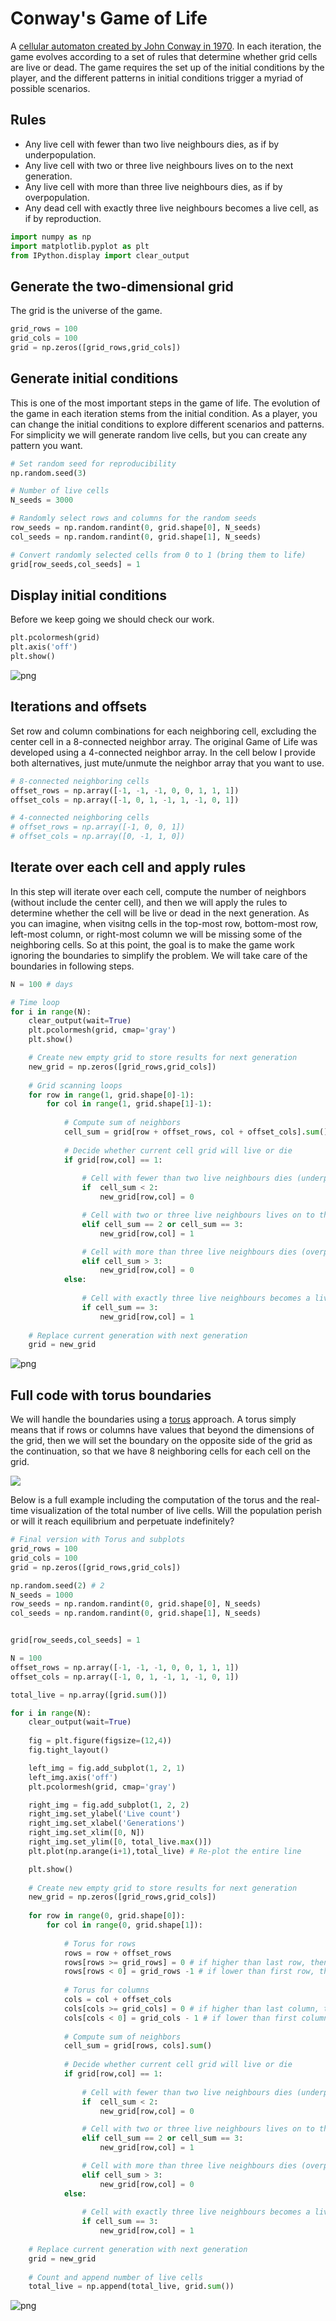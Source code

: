 # Conway's Game of Life

A [cellular automaton created by John Conway in 1970](https://www.wikiwand.com/en/Conway%27s_Game_of_Life). In each iteration, the game evolves according to a set of rules that determine whether grid cells are live or dead. The game requires the set up of the initial conditions by the player, and the different patterns in initial conditions trigger a myriad of possible scenarios.

## Rules

- Any live cell with fewer than two live neighbours dies, as if by underpopulation.
- Any live cell with two or three live neighbours lives on to the next generation.
- Any live cell with more than three live neighbours dies, as if by overpopulation.
- Any dead cell with exactly three live neighbours becomes a live cell, as if by reproduction.


```python
import numpy as np
import matplotlib.pyplot as plt
from IPython.display import clear_output

```

## Generate the two-dimensional grid

The grid is the universe of the game.


```python
grid_rows = 100
grid_cols = 100
grid = np.zeros([grid_rows,grid_cols])

```

## Generate initial conditions

This is one of the most important steps in the game of life. The evolution of the game in each iteration stems from the initial condition. As a player, you can change the initial conditions to explore different scenarios and patterns. For simplicity we will generate random live cells, but you can create any pattern you want.


```python
# Set random seed for reproducibility
np.random.seed(3)

# Number of live cells
N_seeds = 3000

# Randomly select rows and columns for the random seeds
row_seeds = np.random.randint(0, grid.shape[0], N_seeds)
col_seeds = np.random.randint(0, grid.shape[1], N_seeds)

# Convert randomly selected cells from 0 to 1 (bring them to life)
grid[row_seeds,col_seeds] = 1
```

## Display initial conditions

Before we keep going we should check our work.


```python
plt.pcolormesh(grid)
plt.axis('off')
plt.show()

```


![png](game_of_life_files/game_of_life_7_0.png)


## Iterations and offsets

Set row and column combinations for each neighboring cell, excluding the center cell in a 8-connected neighbor array. The original Game of Life was developed using a 4-connected neighbor array. In the cell below I provide both alternatives, just mute/unmute the neighbor array that you want to use.



```python
# 8-connected neighboring cells
offset_rows = np.array([-1, -1, -1, 0, 0, 1, 1, 1])
offset_cols = np.array([-1, 0, 1, -1, 1, -1, 0, 1])

# 4-connected neighboring cells
# offset_rows = np.array([-1, 0, 0, 1])
# offset_cols = np.array([0, -1, 1, 0])
```

## Iterate over each cell and apply rules

In this step will iterate over each cell, compute the number of neighbors (without include the center cell), and then we will apply the rules to determine whether the cell will be live or dead in the next generation. As you can imagine, when visitng cells in the top-most row, bottom-most row, left-most column, or right-most column we will be missing some of the neighboring cells. So at this point, the goal is to make the game work ignoring the boundaries to simplify the problem. We will take care of the boundaries in following steps.


```python
N = 100 # days

# Time loop
for i in range(N):
    clear_output(wait=True)
    plt.pcolormesh(grid, cmap='gray')
    plt.show()

    # Create new empty grid to store results for next generation
    new_grid = np.zeros([grid_rows,grid_cols])
    
    # Grid scanning loops
    for row in range(1, grid.shape[0]-1):
        for col in range(1, grid.shape[1]-1):
            
            # Compute sum of neighbors
            cell_sum = grid[row + offset_rows, col + offset_cols].sum()
            
            # Decide whether current cell grid will live or die
            if grid[row,col] == 1:
                
                # Cell with fewer than two live neighbours dies (underpopulation)
                if  cell_sum < 2:
                    new_grid[row,col] = 0

                # Cell with two or three live neighbours lives on to the next generation
                elif cell_sum == 2 or cell_sum == 3:
                    new_grid[row,col] = 1

                # Cell with more than three live neighbours dies (overpopulation)
                elif cell_sum > 3:
                    new_grid[row,col] = 0
            else:
                
                # Cell with exactly three live neighbours becomes a live cell (reproduction)
                if cell_sum == 3:
                    new_grid[row,col] = 1
    
    # Replace current generation with next generation
    grid = new_grid
```


![png](game_of_life_files/game_of_life_11_0.png)


## Full code with torus boundaries

We will handle the boundaries using a [torus](https://www.wikiwand.com/en/Torus) approach. A torus simply means that if rows or columns have values that beyond the dimensions of the grid, then we will set the boundary on the opposite side of the grid as the continuation, so that we have 8 neighboring cells for each cell on the grid.

<img src="https://upload.wikimedia.org/wikipedia/commons/6/60/Torus_from_rectangle.gif">

Below is a full example including the computation of the torus and the real-time visualization of the total number of live cells. Will the population perish or will it reach equilibrium and perpetuate indefinitely?


```python
# Final version with Torus and subplots
grid_rows = 100
grid_cols = 100
grid = np.zeros([grid_rows,grid_cols])

np.random.seed(2) # 2
N_seeds = 1000
row_seeds = np.random.randint(0, grid.shape[0], N_seeds)
col_seeds = np.random.randint(0, grid.shape[1], N_seeds)


grid[row_seeds,col_seeds] = 1

N = 100
offset_rows = np.array([-1, -1, -1, 0, 0, 1, 1, 1])
offset_cols = np.array([-1, 0, 1, -1, 1, -1, 0, 1])

total_live = np.array([grid.sum()])

for i in range(N):
    clear_output(wait=True)
    
    fig = plt.figure(figsize=(12,4))
    fig.tight_layout()

    left_img = fig.add_subplot(1, 2, 1)
    left_img.axis('off')
    plt.pcolormesh(grid, cmap='gray')

    right_img = fig.add_subplot(1, 2, 2)
    right_img.set_ylabel('Live count')
    right_img.set_xlabel('Generations')
    right_img.set_xlim([0, N])
    right_img.set_ylim([0, total_live.max()])
    plt.plot(np.arange(i+1),total_live) # Re-plot the entire line

    plt.show()
    
    # Create new empty grid to store results for next generation
    new_grid = np.zeros([grid_rows,grid_cols])
    
    for row in range(0, grid.shape[0]):
        for col in range(0, grid.shape[1]):
            
            # Torus for rows
            rows = row + offset_rows
            rows[rows >= grid_rows] = 0 # if higher than last row, then use first row
            rows[rows < 0] = grid_rows -1 # if lower than first row, then use last row
            
            # Torus for columns
            cols = col + offset_cols
            cols[cols >= grid_cols] = 0 # if higher than last column, then use first column
            cols[cols < 0] = grid_cols - 1 # if lower than first column, then use last column
            
            # Compute sum of neighbors
            cell_sum = grid[rows, cols].sum()
            
            # Decide whether current cell grid will live or die
            if grid[row,col] == 1:
                
                # Cell with fewer than two live neighbours dies (underpopulation)
                if  cell_sum < 2:
                    new_grid[row,col] = 0

                # Cell with two or three live neighbours lives on to the next generation
                elif cell_sum == 2 or cell_sum == 3:
                    new_grid[row,col] = 1

                # Cell with more than three live neighbours dies (overpopulation)
                elif cell_sum > 3:
                    new_grid[row,col] = 0
            else:
                
                # Cell with exactly three live neighbours becomes a live cell (reproduction)
                if cell_sum == 3:
                    new_grid[row,col] = 1
    
    # Replace current generation with next generation
    grid = new_grid
    
    # Count and append number of live cells
    total_live = np.append(total_live, grid.sum())

```


![png](game_of_life_files/game_of_life_13_0.png)

